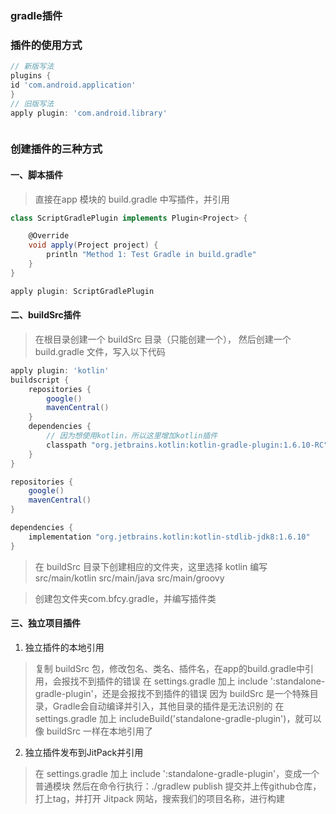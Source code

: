 
### gradle插件

### 插件的使用方式
```groovy
// 新版写法
plugins {
id 'com.android.application'
}
// 旧版写法
apply plugin: 'com.android.library'
```

```groovy

```
### 创建插件的三种方式

#### 一、脚本插件

> 直接在app 模块的 build.gradle 中写插件，并引用

```groovy
class ScriptGradlePlugin implements Plugin<Project> {

    @Override
    void apply(Project project) {
        println "Method 1: Test Gradle in build.gradle"
    }
}

apply plugin: ScriptGradlePlugin
```
#### 二、buildSrc插件

> 在根目录创建一个 buildSrc 目录（只能创建一个），
> 然后创建一个 build.gradle 文件，写入以下代码

```groovy
apply plugin: 'kotlin'
buildscript {
    repositories {
        google()
        mavenCentral()
    }
    dependencies {
        // 因为想使用kotlin，所以这里增加kotlin插件
        classpath "org.jetbrains.kotlin:kotlin-gradle-plugin:1.6.10-RC"
    }
}

repositories {
    google()
    mavenCentral()
}

dependencies {
    implementation "org.jetbrains.kotlin:kotlin-stdlib-jdk8:1.6.10"
}
```

> 在 buildSrc 目录下创建相应的文件夹，这里选择 kotlin 编写
src/main/kotlin
src/main/java
src/main/groovy

> 创建包文件夹com.bfcy.gradle，并编写插件类



#### 三、独立项目插件

1. 独立插件的本地引用
> 复制 buildSrc 包，修改包名、类名、插件名，在app的build.gradle中引用，会报找不到插件的错误
> 在 settings.gradle 加上 include ':standalone-gradle-plugin'，还是会报找不到插件的错误
> 因为 buildSrc 是一个特殊目录，Gradle会自动编译并引入，其他目录的插件是无法识别的
> 在 settings.gradle 加上 includeBuild('standalone-gradle-plugin')，就可以像 buildSrc 一样在本地引用了

2. 独立插件发布到JitPack并引用
> 在 settings.gradle 加上 include ':standalone-gradle-plugin'，变成一个普通模块
> 然后在命令行执行：./gradlew publish
> 提交并上传github仓库，打上tag，并打开 Jitpack 网站，搜索我们的项目名称，进行构建